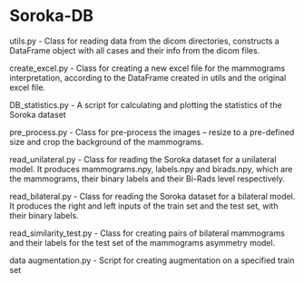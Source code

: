 # Soroka-DB

utils.py - Class for reading data from the dicom directories, constructs a DataFrame object with all cases and their info from the dicom files.

create_excel.py - Class for creating a new excel file for the mammograms interpretation, according to the DataFrame created in utils and the original excel file. 

DB_statistics.py - A script for calculating and plotting the statistics of the Soroka dataset

pre_process.py - Class for pre-process the images – resize to a pre-defined size and crop the background of the mammograms.

read_unilateral.py - Class for reading the Soroka dataset for a unilateral model. It produces mammograms.npy, labels.npy and birads.npy, which are the mammograms, their binary labels and their Bi-Rads level respectively.

read_bilateral.py - Class for reading the Soroka dataset for a bilateral model. It produces the right and left inputs of the train set and the test set, with their binary labels. 

read_similarity_test.py - Class for creating pairs of bilateral mammograms and their labels for the test set of the mammograms asymmetry model.

data augmentation.py - Script for creating augmentation on a specified train set
